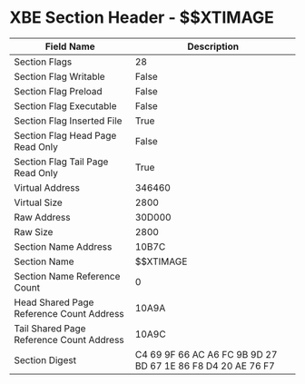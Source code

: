 # XBE Section Header - $$XTIMAGE

| Field Name | Description |
|---|---|
| Section Flags | 28 |
| Section Flag Writable | False |
| Section Flag Preload | False |
| Section Flag Executable | False |
| Section Flag Inserted File | True |
| Section Flag Head Page Read Only | False |
| Section Flag Tail Page Read Only | True |
| Virtual Address | 346460 |
| Virtual Size | 2800 |
| Raw Address | 30D000 |
| Raw Size | 2800 |
| Section Name Address | 10B7C |
| Section Name | $$XTIMAGE |
| Section Name Reference Count | 0 |
| Head Shared Page Reference Count Address | 10A9A |
| Tail Shared Page Reference Count Address | 10A9C |
| Section Digest | C4 69 9F 66 AC A6 FC 9B 9D 27 BD 67 1E 86 F8 D4 20 AE 76 F7 |
